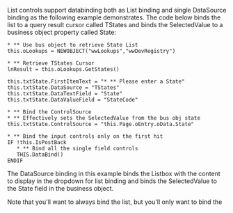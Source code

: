 ﻿List controls support databinding both as List binding and single DataSource binding as the following example demonstrates. The code below binds the list to a query result cursor called TStates and binds the SelectedValue to a business object property called State: 

```foxpro
* ** Use bus object to retrieve State List
this.oLookups = NEWOBJECT("wwLookups","wwDevRegistry")

* ** Retrieve TStates Cursor
lnResult = this.oLookups.GetStates()

this.txtState.FirstItemText = "* ** Please enter a State"
this.txtState.DataSource = "TStates"
this.txtState.DataTextField = "State"
this.txtState.DataValueField = "StateCode"

* ** Bind the ControlSource
* ** Effectively sets the SelectedValue from the bus obj state
this.txtState.ControlSource = "this.Page.oEntry.oData.State"

* ** Bind the input controls only on the first hit
IF !this.IsPostBack
   * ** Bind all the single field controls
   THIS.DataBind()
ENDIF
```

The DataSource binding in this example binds the Listbox with the content to display in the dropdown for list binding and binds the SelectedValue to the State field in the business object.

Note that you'll want to always bind the list, but you'll only want to bind the